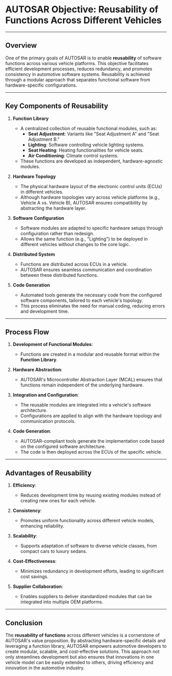 # AUTOSAR Objective: Reusability of Functions Across Different Vehicles

---

## **Overview**

One of the primary goals of AUTOSAR is to enable **reusability** of software functions across various vehicle platforms. This objective facilitates efficient development processes, reduces redundancy, and promotes consistency in automotive software systems. Reusability is achieved through a modular approach that separates functional software from hardware-specific configurations.

---

## **Key Components of Reusability**

1. **Function Library**
   - A centralized collection of reusable functional modules, such as:
     - **Seat Adjustment**: Variants like "Seat Adjustment A" and "Seat Adjustment B."
     - **Lighting**: Software controlling vehicle lighting systems.
     - **Seat Heating**: Heating functionalities for vehicle seats.
     - **Air Conditioning**: Climate control systems.
   - These functions are developed as independent, hardware-agnostic modules.

2. **Hardware Topology**
   - The physical hardware layout of the electronic control units (ECUs) in different vehicles.
   - Although hardware topologies vary across vehicle platforms (e.g., Vehicle A vs. Vehicle B), AUTOSAR ensures compatibility by abstracting the hardware layer.

3. **Software Configuration**
   - Software modules are adapted to specific hardware setups through configuration rather than redesign.
   - Allows the same function (e.g., "Lighting") to be deployed in different vehicles without changes to the core logic.

4. **Distributed System**
   - Functions are distributed across ECUs in a vehicle.
   - AUTOSAR ensures seamless communication and coordination between these distributed functions.

5. **Code Generation**
   - Automated tools generate the necessary code from the configured software components, tailored to each vehicle's topology.
   - This process eliminates the need for manual coding, reducing errors and development time.

---

## **Process Flow**

1. **Development of Functional Modules**:
   - Functions are created in a modular and reusable format within the **Function Library**.

2. **Hardware Abstraction**:
   - AUTOSAR's Microcontroller Abstraction Layer (MCAL) ensures that functions remain independent of the underlying hardware.

3. **Integration and Configuration**:
   - The reusable modules are integrated into a vehicle's software architecture.
   - Configurations are applied to align with the hardware topology and communication protocols.

4. **Code Generation**:
   - AUTOSAR-compliant tools generate the implementation code based on the configured software architecture.
   - The code is then deployed across the ECUs of the specific vehicle.

---

## **Advantages of Reusability**

1. **Efficiency**:
   - Reduces development time by reusing existing modules instead of creating new ones for each vehicle.

2. **Consistency**:
   - Promotes uniform functionality across different vehicle models, enhancing reliability.

3. **Scalability**:
   - Supports adaptation of software to diverse vehicle classes, from compact cars to luxury sedans.

4. **Cost-Effectiveness**:
   - Minimizes redundancy in development efforts, leading to significant cost savings.

5. **Supplier Collaboration**:
   - Enables suppliers to deliver standardized modules that can be integrated into multiple OEM platforms.

---

## **Conclusion**

The **reusability of functions** across different vehicles is a cornerstone of AUTOSAR's value proposition. By abstracting hardware-specific details and leveraging a function library, AUTOSAR empowers automotive developers to create modular, scalable, and cost-effective solutions. This approach not only streamlines development but also ensures that innovations in one vehicle model can be easily extended to others, driving efficiency and innovation in the automotive industry.